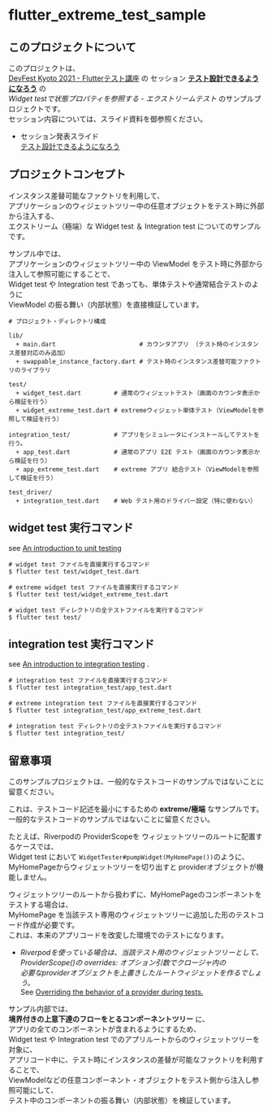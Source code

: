 # flutter_extreme_test_sample

## このプロジェクトについて

このプロジェクトは、  
[DevFest Kyoto 2021 - Flutterテスト講座](https://gdgkyoto.connpass.com/event/226491/) の
セッション [**テスト設計できるようになろう**](https://drive.google.com/file/d/1OznsKYxa_VSkrAwuH2cqpf1ZHxBNsLEg/view?usp=sharing) の  
*Widget testで状態プロパティを参照する - エクストリームテスト* のサンプルプロジェクトです。  
セッション内容については、スライド資料を御参照ください。

* セッション発表スライド  
  [テスト設計できるようになろう](https://drive.google.com/file/d/1OznsKYxa_VSkrAwuH2cqpf1ZHxBNsLEg/view?usp=sharing)


## プロジェクトコンセプト

インスタンス差替可能なファクトリを利用して、  
アプリケーションのウィジェットツリー中の任意オブジェクトをテスト時に外部から注入する、  
エクストリーム（極端）な Widget test ＆ Integration test についてのサンプルです。

サンプル中では、  
アプリケーションのウィジェットツリー中の ViewModel をテスト時に外部から注入して参照可能にすることで、  
Widget test や Integration test であっても、単体テストや通常結合テストのように  
ViewModel の振る舞い（内部状態）を直接検証しています。

```
# プロジェクト・ディレクトリ構成

lib/
  + main.dart                       # カウンタアプリ （テスト時のインスタンス差替対応のみ追加）
  + swappable_instance_factory.dart # テスト時のインスタンス差替可能ファクトリのライブラリ
 
test/
  + widget_test.dart         # 通常のウィジェットテスト（画面のカウンタ表示から検証を行う）
  + widget_extreme_test.dart # extremeウィジェット単体テスト（ViewModelを参照して検証を行う）
 
integration_test/            # アプリをシミュレータにインストールしてテストを行う。
  + app_test.dart            # 通常のアプリ E2E テスト（画面のカウンタ表示から検証を行う）
  + app_extreme_test.dart    # extreme アプリ 結合テスト（ViewModelを参照して検証を行う）

test_driver/
  + integration_test.dart    # Web テスト用のドライバー設定（特に使わない） 
```

## widget test 実行コマンド

see [An introduction to unit testing](https://flutter.dev/docs/cookbook/testing/unit/introduction)

```shell
# widget test ファイルを直接実行するコマンド
$ flutter test test/widget_test.dart

# extreme widget test ファイルを直接実行するコマンド
$ flutter test test/widget_extreme_test.dart
```

```shell
# widget test ディレクトリの全テストファイルを実行するコマンド
$ flutter test test/
```

## integration test 実行コマンド

see [An introduction to integration testing](https://flutter.dev/docs/cookbook/testing/integration/introduction) .

```shell
# integration test ファイルを直接実行するコマンド
$ flutter test integration_test/app_test.dart

# extreme integration test ファイルを直接実行するコマンド
$ flutter test integration_test/app_extreme_test.dart
```

```shell
# integration test ディレクトリの全テストファイルを実行するコマンド
$ flutter test integration_test/
```

## 留意事項
このサンプルプロジェクトは、一般的なテストコードのサンプルではないことに留意ください。

これは、テストコード記述を最小にするための **extreme/極端** なサンプルです。  
一般的なテストコードのサンプルではないことに留意ください。

たとえば、Riverpodの ProviderScopeを ウィジェットツリーのルートに配置するケースでは、  
Widget test において `WidgetTester#pumpWidget(MyHomePage())`のように、  
MyHomePageからウィジェットツリーを切り出すと providerオブジェクトが機能しません。

ウィジェットツリーのルートから扱わずに、MyHomePageのコンポーネントをテストする場合は、  
MyHomePage を当該テスト専用のウィジェットツリーに追加した形のテストコード作成が必要です。  
これは、本来のアプリコードを改変した環境でのテストになります。

* *Riverpodを使っている場合は、当該テスト用のウィジェットツリーとして、  
  ProviderScope()の overrides: オプション引数でクロージャ内の  
  必要なproviderオブジェクトを上書きしたルートウィジェットを作るでしょう。*  
  See [Overriding the behavior of a provider during tests.](https://riverpod.dev/docs/cookbooks/testing/#overriding-the-behavior-of-a-provider-during-tests)

サンプル内部では、  
**境界付きの上意下達のフローをとるコンポーネントツリー** に、  
アプリの全てのコンポーネントが含まれるようにするため、  
Widget test や Integration test でのアプリルートからのウィジェットツリーを対象に、  
アプリコード中に、テスト時にインスタンスの差替が可能なファクトリを利用することで、  
ViewModelなどの任意コンポーネント・オブジェクトをテスト側から注入し参照可能にして、  
テスト中のコンポーネントの振る舞い（内部状態）を検証しています。

